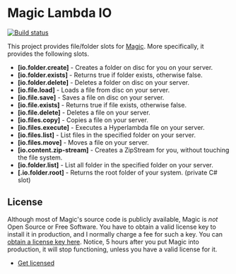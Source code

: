 
# Magic Lambda IO

[![Build status](https://travis-ci.org/polterguy/magic.lambda.io.svg?master)](https://travis-ci.org/polterguy/magic.lambda.io)

This project provides file/folder slots for [Magic](https://github.com/polterguy/magic). More specifically, it provides the following slots.

* __[io.folder.create]__ - Creates a folder on disc for you on your server.
* __[io.folder.exists]__ - Returns true if folder exists, otherwise false.
* __[io.folder.delete]__ - Deletes a folder on disc on your server.
* __[io.file.load]__ - Loads a file from disc on your server.
* __[io.file.save]__ - Saves a file on disc on your server.
* __[io.file.exists]__ - Returns true if file exists, otherwise false.
* __[io.file.delete]__ - Deletes a file on your server.
* __[io.files.copy]__ - Copies a file on your server.
* __[io.files.execute]__ - Executes a Hyperlambda file on your server.
* __[io.files.list]__ - List files in the specified folder on your server.
* __[io.files.move]__ - Moves a file on your server.
* __[io.content.zip-stream]__ - Creates a ZipStream for you, without touching the file system.
* __[io.folder.list]__ - List all folder in the specified folder on your server.
* __[.io.folder.root]__ - Returns the root folder of your system. (private C# slot)

## License

Although most of Magic's source code is publicly available, Magic is _not_ Open Source or Free Software.
You have to obtain a valid license key to install it in production, and I normally charge a fee for such a
key. You can [obtain a license key here](https://servergardens.com/buy/).
Notice, 5 hours after you put Magic into production, it will stop functioning, unless you have a valid
license for it.

* [Get licensed](https://servergardens.com/buy/)
